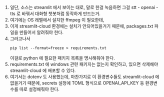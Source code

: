 1. 일단, 소스는 streamlit 에서 보이는 대로, 말로 한걸 녹음하면 그걸 stt - openai - tts 로 바꿔서 대화형 챗봇처럼 동작하게 만드는거.
2. 여기에는 OS 레벨에서 설치한 ffmpeg 이 필요한데,
  1. 이게 streamlit-cloud 환경에는 설치가 안되어있을거기 때문에, packages.txt 파일을 만들어서 알려줘야 한다.
3. 그러고나서<br/>
   ```commandline
   pip list --format=freeze > requirements.txt
   ```
   이걸로 python 에 필요한 패키지 목록을 명시해줘야 한다.
4. requirements.txt 에 windows 관련 패키지는 없는지 확인하고, 있으면 삭제해야 streamlit-cloud 에 배포할 수 있다.
5. 여기서는 dotenv 도 사용했는데, 마찬가지로 이 환경변수들도 streamlit-cloud 에 없을거기 때문에, secrets 설정에 TOML 형식으로 OPENAI_API_KEY 등 환경변수를 따로 설정해줘야 한다.